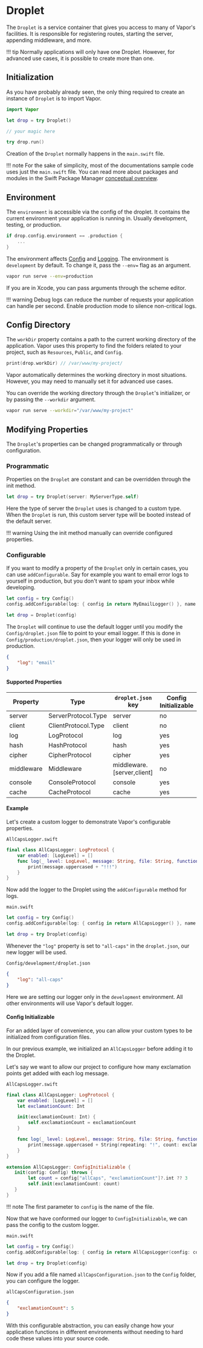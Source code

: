 # Droplet

The `Droplet` is a service container that gives you access to many of Vapor's facilities. It is responsible for registering routes, starting the server, appending middleware, and more.

!!! tip
    Normally applications will only have one Droplet. However, for advanced use cases, it is possible to create more than one.

## Initialization

As you have probably already seen, the only thing required to create an instance of `Droplet` is to import Vapor.

```swift
import Vapor

let drop = try Droplet()

// your magic here

try drop.run()
```

Creation of the `Droplet` normally happens in the `main.swift` file. 

!!! note
    For the sake of simplicity, most of the documentations sample code uses just the `main.swift` file. You can read more about packages and modules in the Swift Package Manager [conceptual overview](https://swift.org/package-manager/).

## Environment
The `environment` is accessible via the config of the droplet.
It contains the current environment your application is running in. Usually development, testing, or production.

```swift
if drop.config.environment == .production {
    ...
}
```

The environment affects [Config](../configs/config.md) and [Logging](log.md). The environment is `development` by default. To change it, pass the `--env=` flag as an argument.

```sh
vapor run serve --env=production
```

If you are in Xcode, you can pass arguments through the scheme editor.

!!! warning
    Debug logs can reduce the number of requests your application can handle per second. Enable production mode to silence non-critical logs.

## Config Directory

The `workDir` property contains a path to the current working directory of the application. Vapor uses this property to find the folders related to your project, such as `Resources`, `Public`, and `Config`.

```swift
print(drop.workDir) // /var/www/my-project/
```

Vapor automatically determines the working directory in most situations. However, you may need to manually set it for advanced use cases.

You can override the working directory through the `Droplet`'s initializer, or by passing the `--workdir` argument.

```sh
vapor run serve --workdir="/var/www/my-project"
```

## Modifying Properties

The `Droplet`'s properties can be changed programmatically or through configuration.

### Programmatic 

Properties on the `Droplet` are constant and can be overridden through the init method.

```swift
let drop = try Droplet(server: MyServerType.self)
```

Here the type of server the `Droplet` uses is changed to a custom type. When the `Droplet` is run, this custom server type will be booted instead of the default server.

!!! warning
    Using the init method manually can override configured properties.

### Configurable

If you want to modify a property of the `Droplet` only in certain cases, you can use `addConfigurable`. Say for example you want to email error logs to yourself in production, but you don't want to spam your inbox while developing.

```swift
let config = try Config()
config.addConfigurable(log: { config in return MyEmailLogger() }, name: "all-caps")

let drop = Droplet(config)

```

The `Droplet` will continue to use the default logger until you modify the `Config/droplet.json` file to point to your email logger. If this is done in `Config/production/droplet.json`, then your logger will only be used in production.

```json
{
    "log": "email"
}
```

#### Supported Properties

| Property   | Type                | `droplet.json` key         | Config Initializable |
|------------|---------------------|----------------------------|----------------------|
| server     | ServerProtocol.Type | server                     | no                   |
| client     | ClientProtocol.Type | client                     | no                   |
| log        | LogProtocol         | log                        | yes                  |
| hash       | HashProtocol        | hash                       | yes                  |
| cipher     | CipherProtocol      | cipher                     | yes                  |
| middleware | Middleware          | middleware.[server,client] | no                   |
| console    | ConsoleProtocol     | console                    | yes                  |
| cache      | CacheProtocol       | cache                      | yes                  |

#### Example

Let's create a custom logger to demonstrate Vapor's configurable properties.

`AllCapsLogger.swift`
```swift
final class AllCapsLogger: LogProtocol {
    var enabled: [LogLevel] = []
    func log(_ level: LogLevel, message: String, file: String, function: String, line: Int) {
        print(message.uppercased + "!!!")
    }
}
```

Now add the logger to the Droplet using the `addConfigurable` method for logs.

`main.swift`
```swift
let config = try Config()
config.addConfigurable(log: { config in return AllCapsLogger() }, name: "all-caps")

let drop = try Droplet(config)

```

Whenever the `"log"` property is set to `"all-caps"` in the `droplet.json`, our new logger will be used. 

`Config/development/droplet.json`
```json
{
    "log": "all-caps"
}
```

Here we are setting our logger only in the `development` environment. All other environments will use Vapor's default logger.

#### Config Initializable

For an added layer of convenience, you can allow your custom types to be initialized from configuration files.

In our previous example, we initialized an `AllCapsLogger` before adding it to the Droplet.

Let's say we want to allow our project to configure how many exclamation points get added with each log message.

`AllCapsLogger.swift`
```swift
final class AllCapsLogger: LogProtocol {
    var enabled: [LogLevel] = []
    let exclamationCount: Int

    init(exclamationCount: Int) {
        self.exclamationCount = exclamationCount
    }

    func log(_ level: LogLevel, message: String, file: String, function: String, line: Int) {
        print(message.uppercased + String(repeating: "!", count: exclamationCount))
    }
}

extension AllCapsLogger: ConfigInitializable {
   init(config: Config) throws {
        let count = config["allCaps", "exclamationCount"]?.int ?? 3
        self.init(exclamationCount: count)
   } 
}
```

!!! note
    The first parameter to `config` is the name of the file.

Now that we have conformed our logger to `ConfigInitializable`, we can pass the config to the custom logger.


`main.swift`
```swift
let config = try Config()
config.addConfigurable(log: { config in return AllCapsLogger(config: config) }, name: "all-caps")

let drop = try Droplet(config)

```

Now if you add a file named `allCapsConfiguration.json` to the `Config` folder, you can configure the logger.

`allCapsConfiguration.json`
```json
{
    "exclamationCount": 5
}
```

With this configurable abstraction, you can easily change how your application functions in different environments without needing to hard code these values into your source code.
